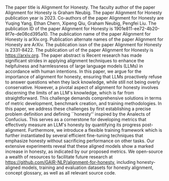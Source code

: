 The paper title is Alignment for Honesty.
The faculty author of the paper Alignment for Honesty is Graham Neubig.
The paper Alignment for Honesty publication year is 2023.
Co-authors of the paper Alignment for Honesty are Yuqing Yang, Ethan Chern, Xipeng Qiu, Graham Neubig, Pengfei Liu.
The publication ID of the paper Alignment for Honesty is 1901e811-ee72-4b20-8f7e-de08cd395a10.
The publication name of the paper Alignment for Honesty is arXiv.org.
Publication alternate names of the paper Alignment for Honesty are ArXiv.
The publication issn of the paper Alignment for Honesty is 2331-8422.
The publication url of the paper Alignment for Honesty is https://arxiv.org.
The paper abstract is Recent research has made significant strides in applying alignment techniques to enhance the helpfulness and harmlessness of large language models (LLMs) in accordance with human intentions. In this paper, we argue for the importance of alignment for honesty, ensuring that LLMs proactively refuse to answer questions when they lack knowledge, while still not being overly conservative. However, a pivotal aspect of alignment for honesty involves discerning the limits of an LLM's knowledge, which is far from straightforward. This challenge demands comprehensive solutions in terms of metric development, benchmark creation, and training methodologies. In this paper, we address these challenges by first establishing a precise problem definition and defining ``honesty'' inspired by the Analects of Confucius. This serves as a cornerstone for developing metrics that effectively measure an LLM's honesty by quantifying its progress post-alignment. Furthermore, we introduce a flexible training framework which is further instantiated by several efficient fine-tuning techniques that emphasize honesty without sacrificing performance on other tasks. Our extensive experiments reveal that these aligned models show a marked increase in honesty, as indicated by our proposed metrics. We open-source a wealth of resources to facilitate future research at https://github.com/GAIR-NLP/alignment-for-honesty, including honesty-aligned models, training and evaluation datasets for honesty alignment, concept glossary, as well as all relevant source code.
